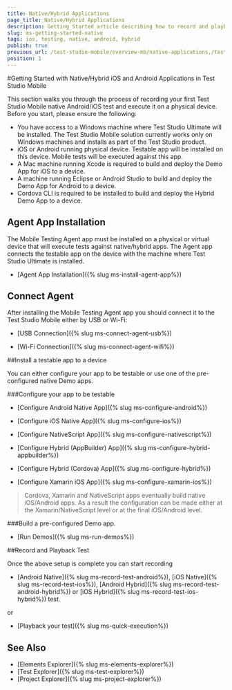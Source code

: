 ```yaml
---
title: Native/Hybrid Applications
page_title: Native/Hybrid Applications
description: Getting Started article describing how to record and playback a mobile Test Studio test.
slug: ms-getting-started-native
tags: ios, testing, native, android, hybrid
publish: true
previous_url: /test-studio-mobile/overview-mb/native-applications,/test-studio-mobile/overview-mb
position: 1
---
```


#Getting Started with Native/Hybrid iOS and Android Applications in Test Studio Mobile

This section walks you through the process of recording your first Test Studio Mobile native Android/iOS test and execute it on a physical device. Before you start, please ensure the following:

* You have access to a Windows machine where Test Studio Ultimate will be installed. The Test Studio Mobile solution currently works only on Windows machines and installs as part of the Test Studio product.
* iOS or Android running physical device. Testable app will be installed on this device. Mobile tests will be executed against this app.
* A Mac machine running Xcode is required to build and deploy the Demo App for iOS to a device.
* A machine running Eclipse or Android Studio to build and deploy the Demo App for Android to a device.
* Cordova CLI is required to be installed to build and deploy the Hybrid Demo App to a device.

## Agent App Installation

The Mobile Testing Agent app must be installed on a physical or virtual device that will execute tests against native/hybrid apps. The Agent app connects the testable app on the device with the machine where Test Studio Ultimate is installed.

* [Agent App Installation]({% slug ms-install-agent-app%})

## Connect Agent

After installing the Mobile Testing Agent app you should connect it to the Test Studio Mobile either by USB or Wi-Fi:

* [USB Connection]({% slug ms-connect-agent-usb%})

* [Wi-Fi Connection]({% slug ms-connect-agent-wifi%})

##Install a testable app to a device

You can either configure your app to be testable or use one of the pre-configured native Demo apps.

###Configure your app to be testable

* [Configure Android Native App]({% slug ms-configure-android%})

* [Configure iOS Native App]({% slug ms-configure-ios%})

* [Configure NativeScript App]({% slug ms-configure-nativescript%})

* [Configure Hybrid (AppBuilder) App]({% slug ms-configure-hybrid-appbuilder%})

* [Configure Hybrid (Cordova) App]({% slug ms-configure-hybrid%})

* [Configure Xamarin iOS App]({% slug ms-configure-xamarin-ios%})

 > Cordova, Xamarin and NativeScript apps eventually build native iOS/Android apps. As a result the configuration can be made either at the Xamarin/NativeScript level or at the final iOS/Android level.

###Build a pre-configured Demo app.

* [Run Demos]({% slug ms-run-demos%})

##Record and Playback Test

Once the above setup is complete you can start recording

* [Android Native]({% slug ms-record-test-android%}), [iOS Native]({% slug ms-record-test-ios%}), [Android Hybrid]({% slug ms-record-test-android-hybrid%}) or [iOS Hybrid]({% slug ms-record-test-ios-hybrid%}) test.

or 

* [Playback your test]({% slug ms-quick-execution%})


See Also
--------

+ [Elements Explorer]({% slug ms-elements-explorer%})
+ [Test Explorer]({% slug ms-test-explorer%})
+ [Project Explorer]({% slug ms-project-explorer%})